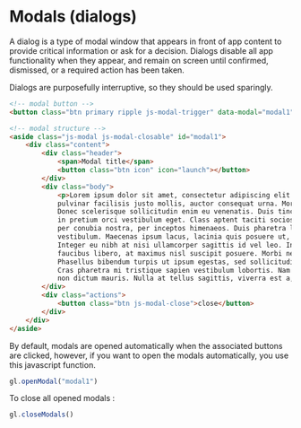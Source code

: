 # Modals (dialogs)

A dialog is a type of modal window that appears in front of app content to provide critical information or ask for a decision. Dialogs disable all app functionality when they appear, and remain on screen until confirmed, dismissed, or a required action has been taken.

Dialogs are purposefully interruptive, so they should be used sparingly.

```html
<!-- modal button -->
<button class="btn primary ripple js-modal-trigger" data-modal="modal1">open modal</button>

<!-- modal structure -->
<aside class="js-modal js-modal-closable" id="modal1">
    <div class="content">
        <div class="header">
            <span>Modal title</span>
            <button class="btn icon" icon="launch"></button>
        </div>
        <div class="body">
            <p>Lorem ipsum dolor sit amet, consectetur adipiscing elit. Quisque nisl eros, 
            pulvinar facilisis justo mollis, auctor consequat urna. Morbi a bibendum metus. 
            Donec scelerisque sollicitudin enim eu venenatis. Duis tincidunt laoreet ex, 
            in pretium orci vestibulum eget. Class aptent taciti sociosqu ad litora torquent
            per conubia nostra, per inceptos himenaeos. Duis pharetra luctus lacus ut 
            vestibulum. Maecenas ipsum lacus, lacinia quis posuere ut, pulvinar vitae dolor.
            Integer eu nibh at nisi ullamcorper sagittis id vel leo. Integer feugiat 
            faucibus libero, at maximus nisl suscipit posuere. Morbi nec enim nunc. 
            Phasellus bibendum turpis ut ipsum egestas, sed sollicitudin elit convallis. 
            Cras pharetra mi tristique sapien vestibulum lobortis. Nam eget bibendum metus, 
            non dictum mauris. Nulla at tellus sagittis, viverra est a, bibendum metus.</p>
        </div>
        <div class="actions">
            <button class="btn js-modal-close">close</button>
        </div>
    </div>
</aside>
```

By default, modals are opened automatically when the associated buttons are clicked, however, if you want to open the modals automatically, you use this javascript function.

```js
gl.openModal("modal1")
```

To close all opened modals :

```js
gl.closeModals()
```